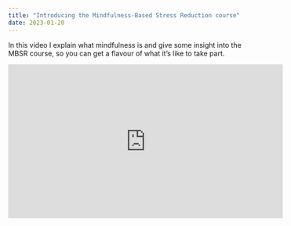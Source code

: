 ```yaml
---
title: "Introducing the Mindfulness-Based Stress Reduction course"
date: 2023-01-20
---
```

In this video I explain what mindfulness is and give some insight into the MBSR course, so you can get a flavour of what it’s like to take part. 

<iframe width="560" height="315" src="https://www.youtube.com/embed/ajgS1ryNdp4?si=4rWFW2zj9L50ENI4" title="YouTube video player" frameborder="0" allow="accelerometer; autoplay; clipboard-write; encrypted-media; gyroscope; picture-in-picture; web-share" referrerpolicy="strict-origin-when-cross-origin" allowfullscreen></iframe>